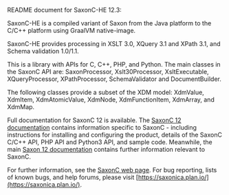 README document for SaxonC-HE 12.3:

SaxonC-HE is a compiled variant of Saxon from the Java
platform to the C/C++ platform using GraalVM native-image.

SaxonC-HE provides processing in XSLT 3.0, XQuery 3.1 and
XPath 3.1, and Schema validation 1.0/1.1.

This is a library with APIs for C, C++, PHP, and Python. The main
classes in the SaxonC API are: SaxonProcessor, Xslt30Processor,
XsltExecutable, XQueryProcessor, XPathProcessor, SchemaValidator and
DocumentBuilder.

The following classes provide a subset of the XDM model: XdmValue,
XdmItem, XdmAtomicValue, XdmNode, XdmFunctionItem, XdmArray, and
XdmMap.

Full documentation for SaxonC 12 is available. The [SaxonC 12
documentation](https://www.saxonica.com/saxon-c/documentation12/index.html)
contains information specific to SaxonC - including instructions for
installing and configuring the product, details of the SaxonC C/C++
API, PHP API and Python3 API, and sample code. Meanwhile, the main
[Saxon 12 documentation](https://www.saxonica.com/documentation12/index.html)
contains further information relevant to SaxonC.

For further information, see the [SaxonC web
page](https://www.saxonica.com/saxon-c/index.xml). For bug reporting,
lists of known bugs, and help forums, please visit
[https://saxonica.plan.io/](https://saxonica.plan.io/).
